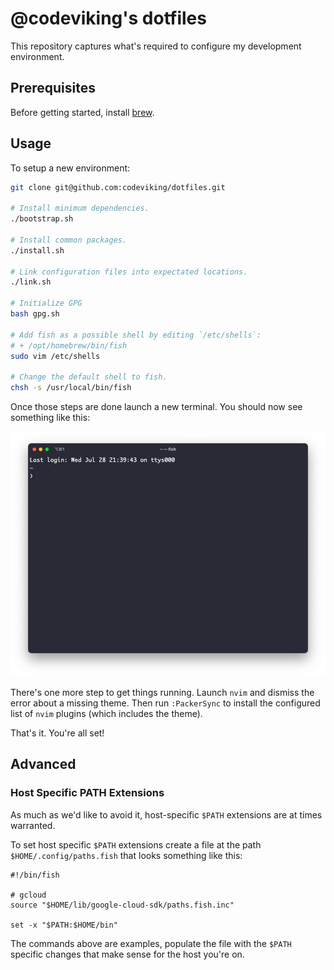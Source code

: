 # @codeviking's dotfiles

This repository captures what's required to configure my development
environment.

## Prerequisites

Before getting started, install [brew](https://brew.sh).

## Usage

To setup a new environment:

```bash
git clone git@github.com:codeviking/dotfiles.git

# Install minimum dependencies.
./bootstrap.sh

# Install common packages.
./install.sh

# Link configuration files into expectated locations.
./link.sh

# Initialize GPG
bash gpg.sh

# Add fish as a possible shell by editing `/etc/shells`:
# + /opt/homebrew/bin/fish
sudo vim /etc/shells

# Change the default shell to fish.
chsh -s /usr/local/bin/fish
```

Once those steps are done launch a new terminal. You should now see
something like this:

![Screenshot of the configured TTY](tty.png)

There's one more step to get things running. Launch `nvim` and dismiss the
error about a missing theme. Then run `:PackerSync` to install the configured
list of `nvim` plugins (which includes the theme).

That's it. You're all set!

## Advanced

### Host Specific PATH Extensions

As much as we'd like to avoid it, host-specific `$PATH` extensions are at 
times warranted.

To set host specific `$PATH` extensions create a file at the path
`$HOME/.config/paths.fish` that looks something like this:

```fish
#!/bin/fish

# gcloud
source "$HOME/lib/google-cloud-sdk/paths.fish.inc"

set -x "$PATH:$HOME/bin"
```

The commands above are examples, populate the file with the `$PATH` specific 
changes that make sense for the host you're on.

